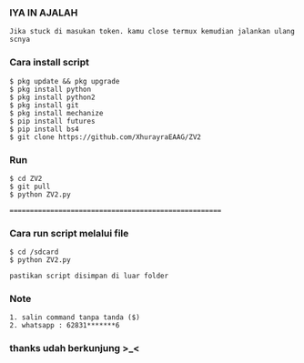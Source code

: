 ### IYA IN AJALAH
```
Jika stuck di masukan token. kamu close termux kemudian jalankan ulang scnya             
```
### Cara install script         
```
$ pkg update && pkg upgrade            
$ pkg install python             
$ pkg install python2           
$ pkg install git         
$ pkg install mechanize           
$ pip install futures
$ pip install bs4
$ git clone https://github.com/XhurayraEAAG/ZV2               
```
### Run 
```
$ cd ZV2            
$ git pull            
$ python ZV2.py         
```
```
====================================================        
```
### Cara run script melalui file
```
$ cd /sdcard        
$ python ZV2.py         

pastikan script disimpan di luar folder         
```

### Note
``` 
1. salin command tanpa tanda ($)                
2. whatsapp : 62831*******6       
```

### thanks udah berkunjung >_<     